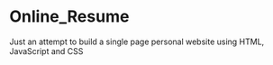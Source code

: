 # Online_Resume
Just an attempt to build a single page personal website using HTML, JavaScript and CSS
